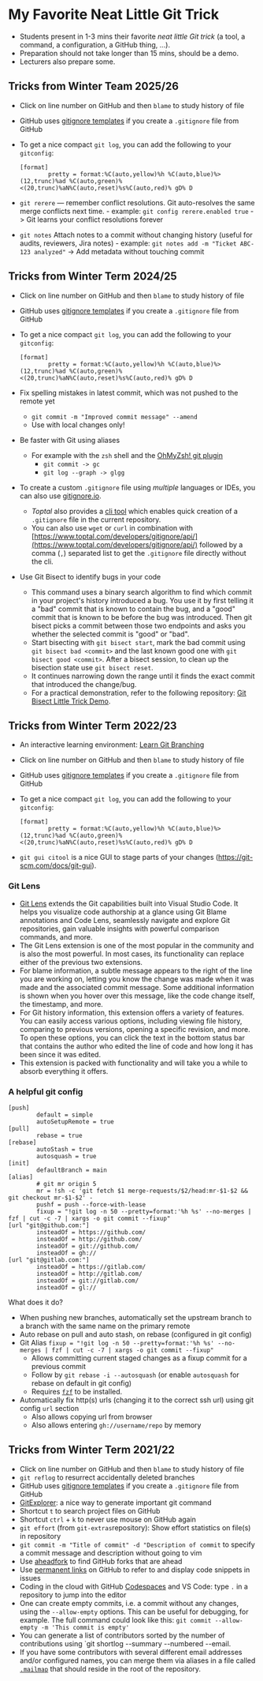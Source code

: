 # My Favorite Neat Little Git Trick

- Students present in 1-3 mins their favorite *neat little Git trick* (a tool, a command, a configuration, a GitHub thing, ...).
- Preparation should not take longer than 15 mins, should be a demo.
- Lecturers also prepare some.

## Tricks from Winter Team 2025/26

- Click on line number on GitHub and then `blame` to study history of file
- GitHub uses [gitignore templates](https://github.com/github/gitignore) if you create a `.gitignore` file from GitHub
- To get a nice compact `git log`, you can add the following to your `gitconfig`:

    ```
    [format]
            pretty = format:%C(auto,yellow)%h %C(auto,blue)%>(12,trunc)%ad %C(auto,green)%<(20,trunc)%aN%C(auto,reset)%s%C(auto,red)% gD% D
    ```
- `git rerere` — remember conflict resolutions. Git auto-resolves the same merge conflicts next time.
      - example: `git config rerere.enabled true`  -> Git learns your conflict resolutions forever
- `git notes` Attach notes to a commit without changing history (useful for audits, reviewers, Jira notes)
      - example: `git notes add -m "Ticket ABC-123 analyzed"` -> Add metadata without touching commit

## Tricks from Winter Term 2024/25

- Click on line number on GitHub and then `blame` to study history of file
- GitHub uses [gitignore templates](https://github.com/github/gitignore) if you create a `.gitignore` file from GitHub
- To get a nice compact `git log`, you can add the following to your `gitconfig`:

    ```
    [format]
            pretty = format:%C(auto,yellow)%h %C(auto,blue)%>(12,trunc)%ad %C(auto,green)%<(20,trunc)%aN%C(auto,reset)%s%C(auto,red)% gD% D
    ```

- Fix spelling mistakes in latest commit, which was not pushed to the remote yet
    - `git commit -m "Improved commit message" --amend`
    - Use with local changes only!

- Be faster with Git using aliases
    - For example with the `zsh` shell and the [OhMyZsh! git plugin](https://github.com/ohmyzsh/ohmyzsh/tree/master/plugins/git)
        - `git commit -> gc`
        - `git log --graph -> glgg`

- To create a custom `.gitignore` file using *multiple* languages or IDEs, you can also use [gitignore.io](https://gitignore.io/).
    - *Toptal* also provides a [cli tool](https://docs.gitignore.io/install/command-line) which enables quick creation of a `.gitignore` file in the current repository.
    - You can also use `wget` or `curl` in combination with [https://www.toptal.com/developers/gitignore/api/](https://www.toptal.com/developers/gitignore/api/) followed by a comma (`,`) separated list to get the `.gitignore` file directly without the cli.

- Use Git Bisect to identify bugs in your code
    - This command uses a binary search algorithm to find which commit in your project's history introduced a bug. You use it by first telling it a "bad" commit that is known to contain the bug, and a "good" commit that is known to be before the bug was introduced. Then git bisect picks a commit between those two endpoints and asks you whether the selected commit is "good" or "bad".
    - Start bisecting with `git bisect start`, mark the bad commit using `git bisect bad <commit>` and the last known good one with `git bisect good <commit>`. After a bisect session, to clean up the bisection state use `git bisect reset`.
    - It continues narrowing down the range until it finds the exact commit that introduced the change/bug.
    - For a practical demonstration, refer to the following repository: [Git Bisect Little Trick Demo](https://github.com/Vaish-W/git-bisect-little-trick-demo).

## Tricks from Winter Term 2022/23

- An interactive learning environment: [Learn Git Branching](https://learngitbranching.js.org/)
- Click on line number on GitHub and then `blame` to study history of file
- GitHub uses [gitignore templates](https://github.com/github/gitignore) if you create a `.gitignore` file from GitHub
- To get a nice compact `git log`, you can add the following to your `gitconfig`:

    ```
    [format]
            pretty = format:%C(auto,yellow)%h %C(auto,blue)%>(12,trunc)%ad %C(auto,green)%<(20,trunc)%aN%C(auto,reset)%s%C(auto,red)% gD% D
    ```

- `git gui citool` is a nice GUI to stage parts of your changes (https://git-scm.com/docs/git-gui).

### Git Lens

- [Git Lens](https://marketplace.visualstudio.com/items?itemName=eamodio.gitlens) extends the Git capabilities built into Visual Studio Code. It helps you visualize code authorship at a glance using Git Blame annotations and Code Lens, seamlessly navigate and explore Git repositories, gain valuable insights with powerful comparison commands, and more.
- The Git Lens extension is one of the most popular in the community and is also the most powerful. In most cases, its functionality can replace either of the previous two extensions.
- For blame information, a subtle message appears to the right of the line you are working on, letting you know the change was made when it was made and the associated commit message. Some additional information is shown when you hover over this message, like the code change itself, the timestamp, and more.
- For Git history information, this extension offers a variety of features. You can easily access various options, including viewing file history, comparing to previous versions, opening a specific revision, and more. To open these options, you can click the text in the bottom status bar that contains the author who edited the line of code and how long it has been since it was edited.
- This extension is packed with functionality and will take you a while to absorb everything it offers.

### A helpful git config

```
[push]
        default = simple
        autoSetupRemote = true
[pull]
        rebase = true
[rebase]
        autoStash = true
        autosquash = true
[init]
        defaultBranch = main
[alias]
        # git mr origin 5
        mr = !sh -c 'git fetch $1 merge-requests/$2/head:mr-$1-$2 && git checkout mr-$1-$2' -
        pushf = push --force-with-lease
        fixup = "!git log -n 50 --pretty=format:'%h %s' --no-merges | fzf | cut -c -7 | xargs -o git commit --fixup"
[url "git@github.com:"]
        insteadOf = https://github.com/
        insteadOf = http://github.com/
        insteadOf = git://github.com/
        insteadOf = gh://
[url "git@gitlab.com:"]
        insteadOf = https://gitlab.com/
        insteadOf = http://gitlab.com/
        insteadOf = git://gitlab.com/
        insteadOf = gl://
```

What does it do?

- When pushing new branches, automatically set the upstream branch to a branch with the same name on the primary remote
- Auto rebase on pull and auto stash, on rebase (configured in git config)
- Git Alias `fixup = "!git log -n 50 --pretty=format:'%h %s' --no-merges | fzf | cut -c -7 | xargs -o git commit --fixup"`
    - Allows committing current staged changes as a fixup commit for a previous commit
    - Follow by `git rebase -i --autosquash` (or enable `autosquash` for rebase on default in git config)
    - Requires [`fzf`](https://github.com/junegunn/fzf) to be installed.
- Automatically fix http(s) urls (changing it to the correct ssh url) using git config `url` section
    - Also allows copying url from browser
    - Also allows entering `gh://username/repo` by memory

## Tricks from Winter Term 2021/22

- Click on line number on GitHub and then `blame` to study history of file
- `git reflog` to resurrect accidentally deleted branches
- GitHub uses [gitignore templates](https://github.com/github/gitignore) if you create a `.gitignore` file from GitHub
- [GitExplorer](https://gitexplorer.com/): a nice way to generate important git command
- Shortcut `t` to search project files on GitHub
- Shortcut `ctrl` + `k` to never use mouse on GitHub again
- `git effort` (from `git-extras`repository): Show effort statistics on file(s) in repository
- `git commit -m "Title of commit" -d "Description of commit` to specify a commit message and description without going to vim
- Use [aheadfork](https://github.com/mbomb007/aheadfork) to find GitHub forks that are ahead
- Use [permanent links](https://docs.github.com/en/github/writing-on-github/working-with-advanced-formatting/creating-a-permanent-link-to-a-code-snippet#linking-to-code) on GitHub to refer to and display code snippets in issues
- Coding in the cloud with GitHub [Codespaces](https://github.com/features/codespaces) and VS Code: type `.` in a repository to jump into the editor
- One can create empty commits, i.e. a commit without any changes, using the `--allow-empty` options. This can be useful for debugging, for example. The full command could look like this: `git commit --allow-empty -m 'This commit is empty'`
- You can generate a list of contributors sorted by the number of contributions using `git shortlog --summary --numbered --email.
- If you have some contributors with several different email addresses and/or configured names, you can merge them via aliases in a file called [`.mailmap`](https://git-scm.com/docs/gitmailmap) that should reside in the root of the repository.
